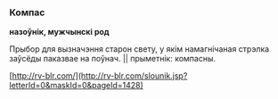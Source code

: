 ### Компас
**назоўнік, мужчынскі род**

Прыбор для вызначэння старон свету, у якім намагнічаная стрэлка заўсёды паказвае на поўнач. || прыметнік: компасны.

<a rel="author">[http://rv-blr.com/](http://rv-blr.com/slounik.jsp?letterId=0&maskId=0&pageId=1428)</a>
